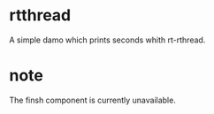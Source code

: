 # rtthread
A simple damo which prints seconds whith rt-rthread.

# note
The finsh component is currently unavailable.